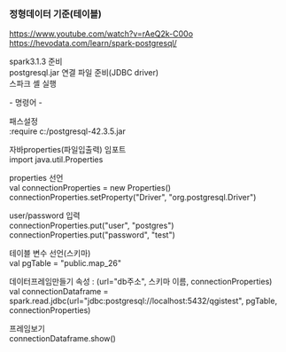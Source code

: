 ### 정형데이터 기준(테이블)

https://www.youtube.com/watch?v=rAeQ2k-C00o<br>
https://hevodata.com/learn/spark-postgresql/

spark3.1.3 준비<br>
postgresql.jar 연결 파일 준비(JDBC driver)<br>
스파크 셸 실행<br>

&#45; 명령어 -

패스설정<br>
:require c:/postgresql-42.3.5.jar

자바properties(파일입출력) 임포트<br>
import java.util.Properties

properties 선언<br>
val connectionProperties = new Properties()<br>
connectionProperties.setProperty("Driver", "org.postgresql.Driver")

user/password 입력<br> 
connectionProperties.put("user", "postgres")<br>
connectionProperties.put("password", "test")

테이블 변수 선언(스키마)<br>
val pgTable = "public.map_26"

데이터프레임만들기   속성 : (url="db주소", 스키마 이름, connectionProperties)<br>
val connectionDataframe = spark.read.jdbc(url="jdbc:postgresql://localhost:5432/qgistest", pgTable, connectionProperties)

프레임보기<br>
connectionDataframe.show()

